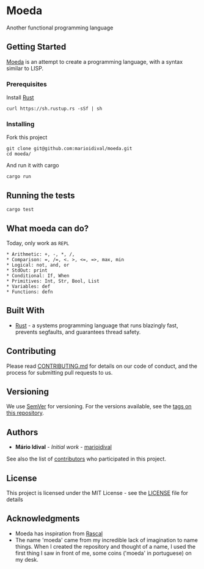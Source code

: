 # Moeda

Another functional programming language

## Getting Started

[Moeda](https://github.com/marioidival/moeda) is an attempt to create a programming language, with a syntax similar to LISP.

### Prerequisites

Install [Rust](https://www.rust-lang.org/en-US/install.html)

```
curl https://sh.rustup.rs -sSf | sh
```

### Installing

Fork this project

```
git clone git@github.com:marioidival/moeda.git
cd moeda/
```

And run it with cargo

```
cargo run
```

## Running the tests

```
cargo test
```
## What moeda can do?

Today, only work as `REPL`

```
* Arithmetic: +, -, *, /,
* Comparison: =, /=, <. >, <=, =>, max, min
* Logical: not, and, or
* StdOut: print
* Conditional: If, When
* Primitives: Int, Str, Bool, List
* Variables: def
* Functions: defn
```

## Built With

* [Rust](https://www.rust-lang.org) - a systems programming language that runs blazingly fast, prevents segfaults, and guarantees thread safety.


## Contributing

Please read [CONTRIBUTING.md](https://gist.github.com/PurpleBooth/b24679402957c63ec426) for details on our code of conduct, and the process for submitting pull requests to us.

## Versioning

We use [SemVer](http://semver.org/) for versioning. For the versions available, see the [tags on this repository](https://github.com/marioidival/moeda/tags).

## Authors

* **Mário Idival** - *Initial work* - [marioidival](https://github.com/marioidival)

See also the list of [contributors](https://github.com/marioidival/moeda/contributors) who participated in this project.

## License

This project is licensed under the MIT License - see the [LICENSE](LICENSE) file for details

## Acknowledgments

* Moeda has inspiration from [Rascal](https://github.com/cristianoliveira/rascal/)
* The name 'moeda' came from my incredible lack of imagination to name things. When I created the repository and thought of a name, I used the first thing I saw in front of me, some coins ('moeda' in portuguese) on my desk.
